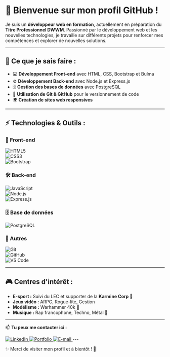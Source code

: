 # 👋 Bienvenue sur mon profil GitHub !  

Je suis un **développeur web en formation**, actuellement en préparation du **Titre Professionnel DWWM**. Passionné par le développement web et les nouvelles technologies, je travaille sur différents projets pour renforcer mes compétences et explorer de nouvelles solutions.  

---

## 🚀 Ce que je sais faire :  
- 💻 **Développement Front-end** avec HTML, CSS, Bootstrap et Bulma  
- ⚙️ **Développement Back-end** avec Node.js et Express.js  
- 🗄️ **Gestion des bases de données** avec PostgreSQL  
- 🔧 **Utilisation de Git & GitHub** pour le versionnement de code  
- 🌍 **Création de sites web responsives**   

---

## ⚡ Technologies & Outils :  

### 🎨 Front-end  
![HTML5](https://img.shields.io/badge/HTML5-E34F26?style=for-the-badge&logo=html5&logoColor=white)  
![CSS3](https://img.shields.io/badge/CSS3-1572B6?style=for-the-badge&logo=css3&logoColor=white)  
![Bootstrap](https://img.shields.io/badge/Bootstrap-7952B3?style=for-the-badge&logo=bootstrap&logoColor=white)  

### 🛠️ Back-end  
![JavaScript](https://img.shields.io/badge/JavaScript-F7DF1E?style=for-the-badge&logo=javascript&logoColor=black)  
![Node.js](https://img.shields.io/badge/Node.js-339933?style=for-the-badge&logo=nodedotjs&logoColor=white)  
![Express.js](https://img.shields.io/badge/Express.js-000000?style=for-the-badge&logo=express&logoColor=white)  

### 🗄️ Base de données  
![PostgreSQL](https://img.shields.io/badge/PostgreSQL-336791?style=for-the-badge&logo=postgresql&logoColor=white)  

### 🔧 Autres  
![Git](https://img.shields.io/badge/Git-F05032?style=for-the-badge&logo=git&logoColor=white)  
![GitHub](https://img.shields.io/badge/GitHub-181717?style=for-the-badge&logo=github&logoColor=white)  
![VS Code](https://img.shields.io/badge/VS%20Code-007ACC?style=for-the-badge&logo=visualstudiocode&logoColor=white)  

---

## 🎮 Centres d'intérêt :  
- **E-sport :** Suivi du LEC et supporter de la **Karmine Corp** 💙  
- **Jeux vidéo :** ARPG, Rogue-lite, Gestion  
- **Modélisme :** Warhammer 40k 🎨  
- **Musique :** Rap francophone, Techno, Métal 🎵  

---

📫 **Tu peux me contacter ici :**  

<a href="https://www.linkedin.com/in/nicolas-egrot/" target="_blank">
  <img src="https://img.shields.io/badge/LinkedIn-0A66C2?style=for-the-badge&logo=linkedin&logoColor=white" alt="LinkedIn">
</a>  
<a href="https://rincedev.github.io/cv/" target="_blank">
  <img src="https://img.shields.io/badge/Portfolio-%23E34F26.svg?style=for-the-badge&logo=firefox&logoColor=white" alt="Portfolio">
</a>  
<a href="nicolas.egrot@gmail.com" target="_blank">
  <img src="https://img.shields.io/badge/Email-D14836?style=for-the-badge&logo=gmail&logoColor=white" alt="E-mail">
</a>  
---

✨ Merci de visiter mon profil et à bientôt ! 🚀
